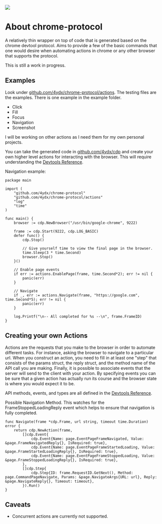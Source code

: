 [![](https://godoc.org/github.com/4ydx/chrome-protocol?status.svg)](http://godoc.org/github.com/4ydx/chrome-protocol)

# About chrome-protocol

A relatively thin wrapper on top of code that is generated based on
the chrome devtool protocol.  Aims to provide a few of the basic commands that
one would desire when automating actions in chrome or any other browser that
supports the protocol.

This is still a work in progress.

## Examples

Look under [github.com/4ydx/chrome-protocol/actions](https://github.com/4ydx/chrome-protocol/tree/master/actions).  The testing files are the examples.  There is one example in the example folder.

- Click
- Fill
- Focus
- Navigation
- Screenshot

I will be working on other actions as I need them for my own personal projects.  

You can take the generated code in [github.com/4ydx/cdp](https://github.com/4ydx/cdp/tree/master/protocol) and create your own higher level actions for
interacting with the browser.  This will require understanding the [Devtools Reference](https://chromedevtools.github.io/devtools-protocol/tot).

Navigation example:

```
package main

import (
	"github.com/4ydx/chrome-protocol"
	"github.com/4ydx/chrome-protocol/actions"
	"log"
	"time"
)

func main() {
	browser := cdp.NewBrowser("/usr/bin/google-chrome", 9222)

	frame := cdp.Start(9222, cdp.LOG_BASIC)
	defer func() {
		cdp.Stop()

		// Give yourself time to view the final page in the browser.
		time.Sleep(3 * time.Second)
		browser.Stop()
	}()

	// Enable page events
	if err := actions.EnablePage(frame, time.Second*2); err != nil {
		panic(err)
	}

	// Navigate
	if _, err := actions.Navigate(frame, "https://google.com", time.Second*5); err != nil {
		panic(err)
	}

	log.Printf("\n-- All completed for %s --\n", frame.FrameID)
}
```

## Creating your own Actions

Actions are the requests that you make to the browser in order to automate different tasks.  For instance, asking
the browser to navigate to a particular url.  When you construct an action, you need to fill in at least one "step" that consists
of the params struct, the reply struct, and the method name of the API call you are making.  Finally, it is possible to associate events
that the server will send to the client with your action.  By specifying events you can be sure that a given action has actually run its
course and the browser state is where you would expect it to be.

API methods, events, and types are all defined in the [Devtools Reference](https://chromedevtools.github.io/devtools-protocol/tot).

Possible Navigation Method.  This watches for the FrameStoppedLoadingReply event which helps to ensure that navigation is fully completed.

```
func Navigate(frame *cdp.Frame, url string, timeout time.Duration) error {
	return cdp.NewAction(frame,
		[]cdp.Event{
			cdp.Event{Name: page.EventPageFrameNavigated, Value: &page.FrameNavigatedReply{}, IsRequired: true},
			cdp.Event{Name: page.EventPageFrameStartedLoading, Value: &page.FrameStartedLoadingReply{}, IsRequired: true},
			cdp.Event{Name: page.EventPageFrameStoppedLoading, Value: &page.FrameStoppedLoadingReply{}, IsRequired: true},
		},
		[]cdp.Step{
			cdp.Step{ID: frame.RequestID.GetNext(), Method: page.CommandPageNavigate, Params: &page.NavigateArgs{URL: url}, Reply: &page.NavigateReply{}, Timeout: timeout},
		}).Run()
}
```

## Caveats

- Concurrent actions are currently not supported.
